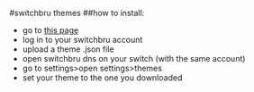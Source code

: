 #switchbru themes
##how to install:
- go to [this page](https://www.switchbru.com/account/theme/)
- log in to your switchbru account
- upload a theme .json file
- open switchbru dns on your switch (with the same account)
- go to settings>open settings>themes
- set your theme to the one you downloaded
